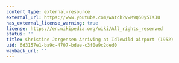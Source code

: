```yaml
---
content_type: external-resource
external_url: https://www.youtube.com/watch?v=M9Q50y5IsJU
has_external_license_warning: true
license: https://en.wikipedia.org/wiki/All_rights_reserved
status: ''
title: Christine Jorgensen Arriving at Idlewild airport (1952)
uid: 6d3157e1-ba9c-4707-bdae-c3f0e9c2ded0
wayback_url: ''
---
```

